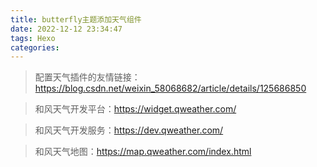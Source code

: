 ```yaml
---
title: butterfly主题添加天气组件
date: 2022-12-12 23:34:47
tags: Hexo
categories:
---
```


> 配置天气插件的友情链接：https://blog.csdn.net/weixin_58068682/article/details/125686850

> 和风天气开发平台：https://widget.qweather.com/

> 和风天气开发服务：https://dev.qweather.com/

> 和风天气地图：https://map.qweather.com/index.html

